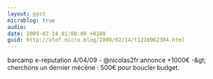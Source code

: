 ```yaml
---
layout: post
microblog: true
audio: 
date: 2009-02-14 01:00:00 +0100
guid: http://xtof.micro.blog/2009/02/14/t1210962384.html
---
```

barcamp e-reputation 4/04/09 - @nicolas2fr annonce +1000€ -&amp;gt; cherchons un dernier mécène : 500€ pour boucler budget.

